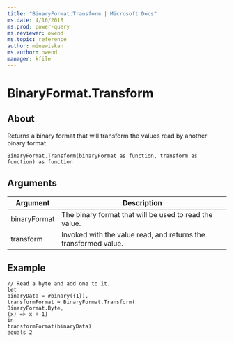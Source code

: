 ```yaml
---
title: "BinaryFormat.Transform | Microsoft Docs"
ms.date: 4/16/2018
ms.prod: power-query
ms.reviewer: owend
ms.topic: reference
author: minewiskan
ms.author: owend
manager: kfile
---
```

# BinaryFormat.Transform

  
## About  
Returns a binary format that will transform the values read by another binary format.  
  
```  
BinaryFormat.Transform(binaryFormat as function, transform as function) as function  
```  
  
## Arguments  
  
|Argument|Description|  
|------------|---------------|  
|binaryFormat|The binary format that will be used to read the value.|  
|transform|Invoked with the value read, and returns the transformed value.|  
  
## <a name="__goback"></a>Example  
  
```  
// Read a byte and add one to it.  
let      
binaryData = #binary({1}),      
transformFormat = BinaryFormat.Transform(          
BinaryFormat.Byte,          
(x) => x + 1)  
in  
transformFormat(binaryData)   
equals 2  
```  

